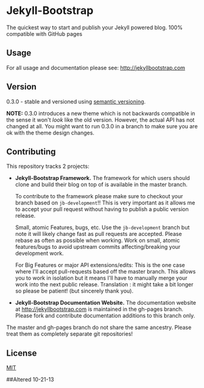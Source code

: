 # Jekyll-Bootstrap

The quickest way to start and publish your Jekyll powered blog. 100% compatible with GitHub pages

## Usage

For all usage and documentation please see: <http://jekyllbootstrap.com>

## Version

0.3.0 - stable and versioned using [semantic versioning](http://semver.org/).

**NOTE:** 0.3.0 introduces a new theme which is not backwards compatible in the sense it won't _look_ like the old version.
However, the actual API has not changed at all.
You might want to run 0.3.0 in a branch to make sure you are ok with the theme design changes.

## Contributing

This repository tracks 2 projects:

- **Jekyll-Bootstrap Framework.**
  The framework for which users should clone and build their blog on top of is available in the master branch.

  To contribute to the framework please make sure to checkout your branch based on `jb-development`!!
  This is very important as it allows me to accept your pull request without having to publish a public version release.

  Small, atomic Features, bugs, etc.
  Use the `jb-development` branch but note it will likely change fast as pull requests are accepted.
  Please rebase as often as possible when working.
  Work on small, atomic features/bugs to avoid upstream commits affecting/breaking your development work.

  For Big Features or major API extensions/edits:
  This is the one case where I'll accept pull-requests based off the master branch.
  This allows you to work in isolation but it means I'll have to manually merge your work into the next public release.
  Translation : it might take a bit longer so please be patient! (but sincerely thank you).

- **Jekyll-Bootstrap Documentation Website.**
  The documentation website at <http://jekyllbootstrap.com> is maintained in the gh-pages branch.
  Please fork and contribute documentation additions to this branch only.

The master and gh-pages branch do not share the same ancestry. Please treat them as completely separate git repositories!


## License

[MIT](http://opensource.org/licenses/MIT)


##Altered 10-21-13